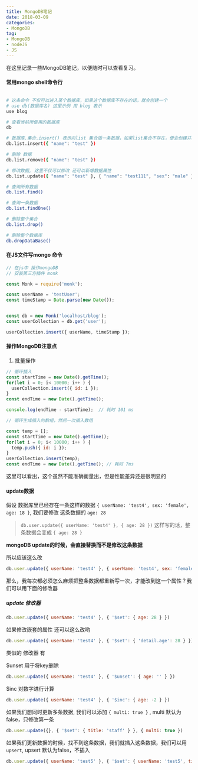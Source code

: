 ```yaml
---
title: MongoDB笔记
date: 2018-03-09
categories:
- MongoDB
tag: 
- MongoDB
- nodeJS
- JS
---
```


在这里记录一些MongoDB笔记，以便随时可以查看复习。

#### 常用mongo shell命令行

```bash

# 这条命令 不仅可以进入某个数据库，如果这个数据库不存在的话，就会创建一个
# use db(数据库名) 这里示例 用 blog 表示
use blog

# 查看当前所使用的数据库
db

# 数据库.集合.insert() 表示向list 集合插一条数据，如果list集合不存在，便会创建并插入后面的数据
db.list.insert({ "name": "test" })

# 删除 数据
db.list.remove({ "name": "test" })

# 修改数据, 这里不仅可以修改 还可以新增数据属性
db.list.update({ "name": "test" }, { "name": "test111", "sex": "male" })

# 查询所有数据
db.list.find()

# 查询一条数据
db.list.findOne()

# 删除整个集合
db.list.drop()

# 删除整个数据库
db.dropDataBase()
```
<!-- more -->

#### 在JS文件写mongo 命令

```js
// 在js中 操作mongoDB
// 安装第三方插件 monk

const Monk = require('monk');

const userName = 'testUser';
const timeStamp = Date.parse(new Date());


const db = new Monk('localhost/blog');
const userCollection = db.get('user');

userCollection.insert({ userName, timeStamp });
```

#### 操作MongoDB注意点

1. 批量操作

```js
// 循环插入
const startTime = new Date().getTime();
for(let i = 0; i< 10000; i++ ) {
  userCollection.insert({ id: i });
}
const endTime = new Date().getTime();

console.log(endTime - startTime);  // 耗时 101 ms

// 循环生成插入的数组，然后一次插入数组

const temp = [];
const startTime = new Date().getTime();
for(let i = 0; i< 10000; i++ ) {
  temp.push({ id: i });
}
userCollection.insert(temp);
const endTime = new Date().getTime(); // 耗时 7ms
```
这里可以看出，这个虽然不能准确衡量出，但是性能差异还是很明显的

#### update数据

假设 数据库里已经存在一条这样的数据 `{ userName: 'test4', sex: 'female', age: 18 }`, 我们要修改 这条数据的 `age: 28`
> `db.user.update({ userName: 'test4' }, { age: 28 })` 这样写的话，整条数据会变成 `{ age: 28 }`

**mongoDB update的时候，会直接替换而不是修改这条数据**

所以应该这么改
```js
db.user.update({ userName: 'test4' }, { userName: 'test4', sex: 'female', age: 28 })
```
那么，我每次都必须怎么麻烦把整条数据都重新写一次，才能改到这一个属性？我们可以用下面的修改器

##### update 修改器
```js
db.user.update({ userName: 'test4' }, { '$set': { age: 28 } })
```


如果修改嵌套的属性 还可以这么改哟
```js
db.user.update({ userName: 'test4' }, { '$set': { 'detail.age': 28 } })
```

类似的 修改器 有

$unset 用于将key删除
```js
db.user.update({ userName: 'test4' }, { '$unset': { age: '' } })
```

$inc 对数字进行计算
```js
db.user.update({ userName: 'test4' }, { '$inc': { age: -2 } })
```

如果我们想同时更新多条数据, 我们可以添加 `{ multi: true }` , multi 默认为false，只修改第一条
```js
db.user.update({}, { '$set': { title: 'staff' } }, { multi: true }) 
```

如果我们更新数据的时候，找不到这条数据，我们就插入这条数据，我们可以用 `upsert`, upsert 默认为false，不插入
```js
db.user.update({ userName: 'test5' }, { '$set': { userName: 'test5', title: 'staff' } }, { upsert: true })
```
